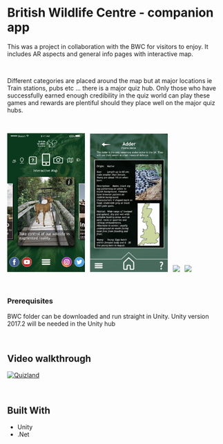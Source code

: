 # British Wildlife Centre - companion app

This was a project in collaboration with the BWC for visitors to enjoy. It includes AR aspects and general info pages with interactive map.
<br/>


<br/>

Different categories are placed around the map but at major locations ie Train stations, pubs etc ... there is a major quiz hub. Only those who have successfully earned enough credibility in the quiz world can play these games and rewards are plentiful should they place well on the major quiz hubs.

<br/>

<img src="https://github.com/carlhtech/carlhtech/blob/main/Images/BWCImages/SS1.png" width="180"/>&nbsp;&nbsp;
<img src="https://github.com/carlhtech/carlhtech/blob/main/Images/BWCImages/SS2.png" width="180"/>&nbsp;&nbsp;
<img src="https://github.com/carlhtech/carlhtech/blob/main/Images/BWCImages/SS3.png" width="180"/>&nbsp;&nbsp;
<img src="https://github.com/carlhtech/carlhtech/blob/main/Images/BWCImages/SS4.png" width="180"/>&nbsp;&nbsp;


<br/>

### Prerequisites

BWC folder can be downloaded and run straight in Unity. Unity version 2017.2 will be needed in the Unity hub


<br/>

## Video walkthrough

[![Quizland](http://img.youtube.com/vi/33Z5j2p854s/0.jpg)](http://www.youtube.com/watch?v=33Z5j2p854s "Quizland")



<br/>


## Built With

* Unity
* .Net

